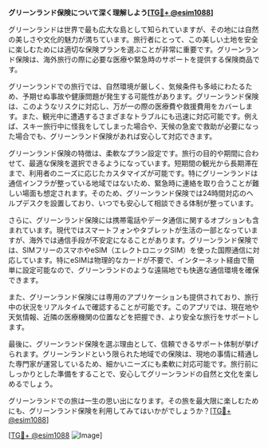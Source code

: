 **グリーンランド保険について深く理解しよう[[TG💪+ @esim1088](https://t.me/s/esim1088)]**

グリーンランドは世界で最も広大な島として知られていますが、その地には自然の美しさや文化的魅力が満ちています。旅行者にとって、この美しい土地を安全に楽しむためには適切な保険プランを選ぶことが非常に重要です。グリーンランド保険は、海外旅行の際に必要な医療や緊急時のサポートを提供する保険商品です。

グリーンランドでの旅行では、自然環境が厳しく、気候条件も多岐にわたるため、予期せぬ事故や健康問題が発生する可能性があります。グリーンランド保険は、このようなリスクに対応し、万が一の際の医療費や救援費用をカバーします。また、観光中に遭遇するさまざまなトラブルにも迅速に対応可能です。例えば、スキー旅行中に怪我をしてしまった場合や、天候の急変で救助が必要になった場合でも、グリーンランド保険があれば安心して対応できます。

グリーンランド保険の特徴は、柔軟なプラン設定です。旅行の目的や期間に合わせて、最適な保険を選択できるようになっています。短期間の観光から長期滞在まで、利用者のニーズに応じたカスタマイズが可能です。特にグリーンランドは通信インフラが整っている地域ではないため、緊急時に連絡を取り合うことが難しい場面も想定されます。そのため、グリーンランド保険では24時間対応のヘルプデスクを設置しており、いつでも安心して相談できる体制が整っています。

さらに、グリーンランド保険には携帯電話やデータ通信に関するオプションも含まれています。現代ではスマートフォンやタブレットが生活の一部となっていますが、海外では通信手段が不安定になることがあります。グリーンランド保険では、SIMフリーのスマホやeSIM（エレクトロニックSIM）を使った国際通信に対応しています。特にeSIMは物理的なカードが不要で、インターネット経由で簡単に設定可能なので、グリーンランドのような遠隔地でも快適な通信環境を確保できます。

また、グリーンランド保険には専用のアプリケーションも提供されており、旅行中の状況をリアルタイムで確認することが可能です。このアプリでは、現在地や天気情報、近隣の医療機関の位置などを把握でき、より安全な旅行をサポートします。

最後に、グリーンランド保険を選ぶ理由として、信頼できるサポート体制が挙げられます。グリーンランドという限られた地域での保険は、現地の事情に精通した専門家が運営しているため、細かいニーズにも柔軟に対応可能です。旅行前にしっかりとした準備をすることで、安心してグリーンランドの自然と文化を楽しめるでしょう。

グリーンランドでの旅は一生の思い出になります。その旅を最大限に楽しむためにも、グリーンランド保険を利用してみてはいかがでしょうか？[[TG💪+ @esim1088](https://t.me/s/esim1088)]

[[TG💪+ @esim1088](https://t.me/s/esim1088) ![Image](https://i.postimg.cc/Y0z9fWf4/image.png)]